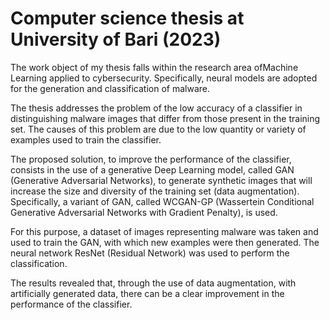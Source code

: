 # Computer science thesis at University of Bari (2023)

The work object of my thesis falls within the research area of ​​Machine Learning applied to cybersecurity. Specifically, neural models are adopted for the generation and classification of malware.

The thesis addresses the problem of the low accuracy of a classifier in distinguishing malware images that differ from those present in the training set. The causes of this problem are due to the low quantity or variety of examples used to train the classifier.

The proposed solution, to improve the performance of the classifier, consists in the use of a generative Deep Learning model, called GAN (Generative Adversarial Networks), to generate synthetic images that will increase the size and diversity of the training set (data augmentation). Specifically, a variant of GAN, called WCGAN-GP (Wassertein Conditional Generative Adversarial Networks with Gradient Penalty), is used.

For this purpose, a dataset of images representing malware was taken and used to train the GAN, with which new examples were then generated. The neural network ResNet (Residual Network) was used to perform the classification.

The results revealed that, through the use of data augmentation, with artificially generated data, there can be a clear improvement in the performance of the classifier.
